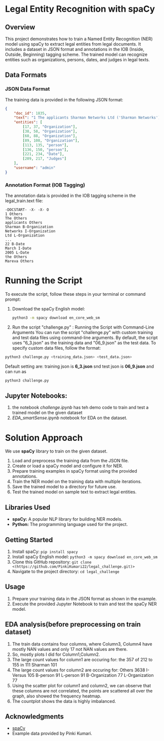 # Legal Entity Recognition with spaCy

## Overview

This project demonstrates how to train a Named Entity Recognition (NER) model using spaCy to extract legal entities from legal documents. It includes a dataset in JSON format and annotations in the IOB (Inside, Outside, Beginning) tagging scheme. The trained model can recognize entities such as organizations, persons, dates, and judges in legal texts.

## Data Formats

### JSON Data Format

The training data is provided in the following JSON format:

```json
{
    "doc_id": 1835,
    "text": "1 The applicants Sharman Networks Ltd ('Sharman Networks'), Sharman License Holdings Ltd ('Sharman License') and Ms Nicola Anne Hemming ('Ms Hemming') are each the subject of asset preservation orders made by Wilcox J on 22 March 2005 ('the Mareva orders').",
    "entities": [
        [17, 37, "Organization"],
        [38, 58, "Organization"],
        [60, 88, "Organization"],
        [89, 108, "Organization"],
        [113, 135, "person"],
        [136, 150, "person"],
        [221, 234, "Date"],
        [209, 217, "Judges"]
    ],
    "username": "admin"
}
```

### Annotation Format (IOB Tagging)

The annotation data is provided in the IOB tagging scheme in the legal_train.text file:
```
-DOCSTART- -X- -X- O
1 Others 
The Others
applicants Others
Sharman B-Organization
Networks I-Organization
Ltd L-Organization
...
22 B-Date
March I-Date
2005 L-Date
the Others
Mareva Others
```

# Running the Script

To execute the script, follow these steps in your terminal or command prompt:

1. Download the spaCy English model:

   ```bash
   python3 -m spacy download en_core_web_sm
   ```
2. Run the script "challenge.py" :
   Running the Script with Command-Line Arguments
   You can run the script "challenge.py" with custom training and test data files using command-line arguments. By default, the script uses "6_3.json" as the training data and "06_9.json" as the test data. To specify custom data files, follow the format:

```bash
python3 challenge.py <training_data.json> <test_data.json>
```
Default setting are: training json is **6_3.json**  snd test json is **06_9.json** and can run as
   ```bash
   python3 challenge.py
   ```




## Jupyter Notebooks:
1. the notebook _challenge.ipynb_ has teh demo code to train and test a trained model on the given dataset
2. _EDA_smartSense.ipynb_ notebook for EDA on the dataset.

# Solution Approach
We use **spaCy** library to train on the given dataset.

1. Load and preprocess the training data from the JSON file.
2. Create or load a spaCy model and configure it for NER.
3. Prepare training examples in spaCy format using the provided annotations.
4. Train the NER model on the training data with multiple iterations.
5. Save the trained model to a directory for future use.
6. Test the trained model on sample text to extract legal entities.

## Libraries Used

- **spaCy:** A popular NLP library for building NER models.
- **Python:** The programming language used for the project.

## Getting Started

1. Install spaCy: `pip install spacy`
2. Install spaCy English model: `python3 -m spacy download en_core_web_sm`
3. Clone this GitHub repository: `git clone <(https://github.com/PinkiKumari22/legal_challenge.git)>`
4. Navigate to the project directory: `cd legal_challenge`

## Usage

1. Prepare your training data in the JSON format as shown in the example.
2. Execute the provided Jupyter Notebook to train and test the spaCy NER model.

## EDA analysis(before preprocessing on train dataset)

1. The train data contains four columns, where Column3, Column4 have mostly NAN values and only 17 not NAN values are there.
2. So, mostly plots I did for Column1,Column2.
3. The large count values for column1 are occuring for:
                   the                357
                   of                 212
                   to                 155
                   in                 111
                   Sharman            101
4. The large count values for column2 are occuring for:
                    Others               3638
                   I-Versus              105
                    B-person              91
                    L-person              91
                    B-Organization        77
                   L-Organization         77
5. Using the scatter plot for column1 and column2, we can observe that these columns are not correlated, the  points are scattered all over the graph, also showed the frequency heatmap.
6. The countplot shows the data is highly imbalanced.

## Acknowledgments

- [spaCy](https://spacy.io/)
- Example data provided by Pinki Kumari.

